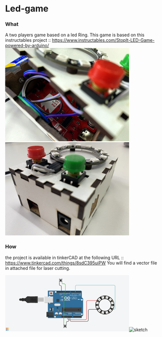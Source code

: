 # Led-game

### What
A two players game based on a led Ring.
This game is based on this instructables project :: https://www.instructables.com/StopIt-LED-Game-powered-by-arduino/
<img alt="image1" src="./image1.JPG" width="400"><img alt="image2" src="./image2.JPG" width="400">

### How 
the project is available in tinkerCAD at the following URL :: https://www.tinkercad.com/things/8sdC395uiPW
You will find a vector file in attached file for laser cutting. 

<img alt="Schema" src="./Schema.png" width="400"><img alt="sketch" src="./sketch.png" width="400">
